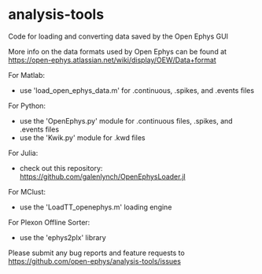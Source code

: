 analysis-tools
==============

Code for loading and converting data saved by the Open Ephys GUI

More info on the data formats used by Open Ephys can be found at https://open-ephys.atlassian.net/wiki/display/OEW/Data+format

For Matlab:
- use 'load_open_ephys_data.m' for .continuous, .spikes, and .events files

For Python:
- use the 'OpenEphys.py' module for .continuous files, .spikes, and .events files
- use the 'Kwik.py' module for .kwd files

For Julia:
- check out this repository: https://github.com/galenlynch/OpenEphysLoader.jl

For MClust:
- use the 'LoadTT_openephys.m' loading engine

For Plexon Offline Sorter:
- use the 'ephys2plx' library

Please submit any bug reports and feature requests to https://github.com/open-ephys/analysis-tools/issues

